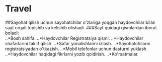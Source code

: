 # Travel
##Sayohat qilish uchun sayohatchilar o'zlariga yoqgan haydovchilar bilan sayt orqali topishib va kelishib olishadi.
###Sayt quidagi qismlardan iborat boladi:  
..*Bosh sahifa.
..*Haydovchilar Registratsiya qismi.
..*Haydovchilar shafarlarini taklif qilish.
..*Safar yonalishlarini izlash.
..*Sayohatchilarni registratsiyadan o'tkazish.
..*Mobil telefonlar uchun dasturni yuklash.
..*Haydovchilar haqidagi fikrlarni yozib qoldirish.
..*Ko'rsatmalar.
